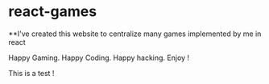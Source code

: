 # react-games

**I've created this website to centralize many games implemented by me in react

Happy Gaming. Happy Coding. Happy hacking. Enjoy !

This is a test !
